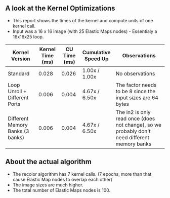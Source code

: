 ## A look at the Kernel Optimizations

* This report shows the times of the kernel and compute units of one kernel call.
* Input was a 16 x 16 image (with 25 Elastic Maps nodes) - Essentialy a 16x16x25 loop.

| Kernel Version                   | Kernel Time (ms) | CU Time (ms) | Cumulative<br>Speed Up | Observations    |
| -------------------------------- | ---------------- | ------------ | ---------------------- | --------------- |
| Standard                         | 0.028            | 0.026        | 1.00x / 1.00x          | No observations |
| Loop Unroll + Different Ports    | 0.006            | 0.004        | 4.67x / 6.50x          | The factor needs to be 8 since the input sizes are 64 bytes | 
| Different Memory Banks (3 banks) | 0.006            | 0.004        | 4.67x / 6.50x          | The in2 is only read once (does not change), so we probably don't need different memory banks |


## About the actual algorithm
* The recolor algorithm has 7 kernel calls. (7 epochs, more than that cause Elastic Map nodes to overlap each other)
* The image sizes are much higher.
* The total number of Elastic Maps nodes is 100.